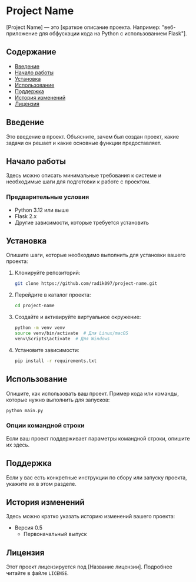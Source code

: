 # Project Name

[Project Name] — это [краткое описание проекта. Например: "веб-приложение для обфускации кода на Python с использованием Flask"].

## Содержание

- [Введение](#введение)
- [Начало работы](#начало-работы)
- [Установка](#установка)
- [Использование](#использование)
- [Поддержка](#поддержка)
- [История изменений](#история-изменений)
- [Лицензия](#лицензия)

## Введение

Это введение в проект. Объясните, зачем был создан проект, какие задачи он решает и какие основные функции предоставляет.

## Начало работы

Здесь можно описать минимальные требования к системе и необходимые шаги для подготовки к работе с проектом.

### Предварительные условия

- Python 3.12 или выше
- Flask 2.x
- Другие зависимости, которые требуется установить

## Установка

Опишите шаги, которые необходимо выполнить для установки вашего проекта:

1. Клонируйте репозиторий:
   ```bash
   git clone https://github.com/radik097/project-name.git
   ```

2. Перейдите в каталог проекта:
   ```bash
   cd project-name
   ```

3. Создайте и активируйте виртуальное окружение:
   ```bash
   python -m venv venv
   source venv/bin/activate  # Для Linux/macOS
   venv\Scripts\activate  # Для Windows
   ```

4. Установите зависимости:
   ```bash
   pip install -r requirements.txt
   ```

## Использование

Опишите, как использовать ваш проект. Пример кода или команды, которые нужно выполнить для запусков:

```bash
python main.py
```

### Опции командной строки

Если ваш проект поддерживает параметры командной строки, опишите их здесь.

## Поддержка

Если у вас есть конкретные инструкции по сбору или запуску проекта, укажите их в этом разделе.

## История изменений

Здесь можно кратко указать историю изменений вашего проекта:

- Версия 0.5
  - Первоначальный выпуск

## Лицензия

Этот проект лицензируется под [Название лицензии]. Подробнее читайте в файле `LICENSE`.
